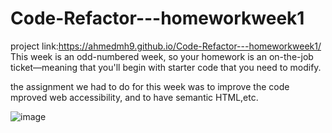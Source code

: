 # Code-Refactor---homeworkweek1
project link:https://ahmedmh9.github.io/Code-Refactor---homeworkweek1/
This week is an odd-numbered week, so your homework is an on-the-job ticket—meaning that you'll begin with starter code that you need to modify.

 the assignment we had to do for this week was to improve the code mproved web accessibility, and to have semantic HTML,etc.




![image](https://user-images.githubusercontent.com/78032515/122662100-0e2aa300-d156-11eb-8c97-8d4a0126c6d7.png)
